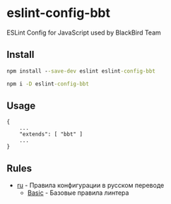 # eslint-config-bbt
ESLint Config for JavaScript used by BlackBird Team

## Install
```cmd
npm install --save-dev eslint eslint-config-bbt
```

```cmd
npm i -D eslint-config-bbt
```

## Usage
```eslint
{
	...
	"extends": [ "bbt" ]
	...
}
```

## Rules
  - [ru](docs/ru/index.md) - Правила конфигурации в русском переводе
    - [Basic](docs/ru/rules/origin.md) - Базовые правила линтера

